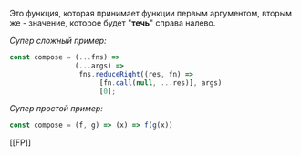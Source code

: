 Это функция, которая принимает функции первым аргументом, вторым же - значение, которое будет "**течь**" справа налево.


*Супер сложный пример:*
~~~js
const compose = (...fns) =>
				(...args) =>
				 fns.reduceRight((res, fn) =>
					  [fn.call(null, ...res)], args)
					  [0];
~~~

*Супер простой пример:*
~~~js
const compose = (f, g) => (x) => f(g(x))
~~~

[[FP]]